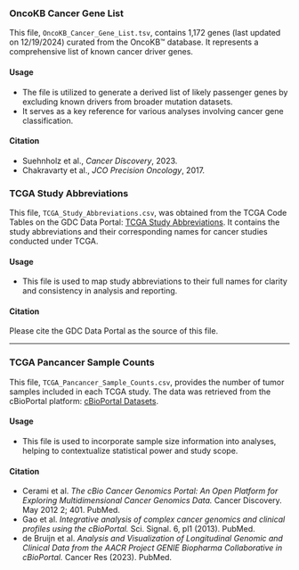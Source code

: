 ### OncoKB Cancer Gene List

This file, `OncoKB_Cancer_Gene_List.tsv`, contains 1,172 genes (last updated on 12/19/2024) curated from the OncoKB™ database. It represents a comprehensive list of known cancer driver genes.

#### Usage
- The file is utilized to generate a derived list of likely passenger genes by excluding known drivers from broader mutation datasets.
- It serves as a key reference for various analyses involving cancer gene classification.

#### Citation
- Suehnholz et al., *Cancer Discovery*, 2023.
- Chakravarty et al., *JCO Precision Oncology*, 2017.

### TCGA Study Abbreviations

This file, `TCGA_Study_Abbreviations.csv`, was obtained from the TCGA Code Tables on the GDC Data Portal: [TCGA Study Abbreviations](https://gdc.cancer.gov/resources-tcga-users/tcga-code-tables/tcga-study-abbreviations). It contains the study abbreviations and their corresponding names for cancer studies conducted under TCGA.

#### Usage
- This file is used to map study abbreviations to their full names for clarity and consistency in analysis and reporting.

#### Citation
Please cite the GDC Data Portal as the source of this file.

---

### TCGA Pancancer Sample Counts

This file, `TCGA_Pancancer_Sample_Counts.csv`, provides the number of tumor samples included in each TCGA study. The data was retrieved from the cBioPortal platform: [cBioPortal Datasets](https://www.cbioportal.org/datasets).

#### Usage
- This file is used to incorporate sample size information into analyses, helping to contextualize statistical power and study scope.

#### Citation
- Cerami et al. *The cBio Cancer Genomics Portal: An Open Platform for Exploring Multidimensional Cancer Genomics Data.* Cancer Discovery. May 2012 2; 401. PubMed.
- Gao et al. *Integrative analysis of complex cancer genomics and clinical profiles using the cBioPortal.* Sci. Signal. 6, pl1 (2013). PubMed.
- de Bruijn et al. *Analysis and Visualization of Longitudinal Genomic and Clinical Data from the AACR Project GENIE Biopharma Collaborative in cBioPortal.* Cancer Res (2023). PubMed.
